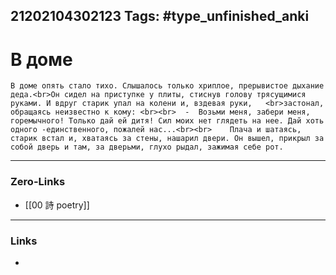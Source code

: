21202104302123
Tags: #type_unfinished_anki 
---
# В доме

    В доме опять стало тихо. Слышалось только хриплое, прерывистое дыхание деда.<br>Он сидел на приступке у плиты, стиснув голову трясущимися руками. И вдруг старик упал на колени и, вздевая руки,   <br>застонал, обращаясь неизвестно к кому: <br><br>  -  Возьми меня, забери меня, горемычного! Только дай ей дитя! Сил моих нет глядеть на нее. Дай хоть одного -единственного, пожалей нас...<br><br>    Плача и шатаясь, старик встал и, хватаясь за стены, нашарил двери. Он вышел, прикрыл за собой дверь и там, за дверьми, глухо рыдал, зажимая себе рот. 

---
### Zero-Links
- [[00 詩 poetry]]
---
### Links
-